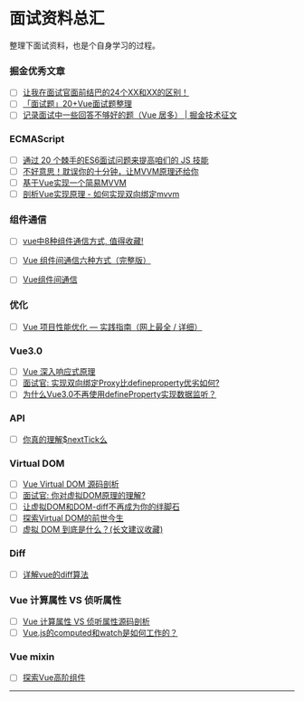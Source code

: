 面试资料总汇
===
整理下面试资料，也是个自身学习的过程。



### 掘金优秀文章

* [ ] [让我在面试官面前结巴的24个XX和XX的区别！](https://juejin.cn/post/6956360277185003556)
* [ ] [「面试题」20+Vue面试题整理](https://juejin.im/post/6844904084374290446)
* [ ] [记录面试中一些回答不够好的题（Vue 居多） | 掘金技术征文](https://juejin.im/post/6844903569422811150)
  
### ECMAScript

* [ ] [通过 20 个棘手的ES6面试问题来提高咱们的 JS 技能](https://juejin.cn/post/6844903991550181390)
* [ ] [不好意思！耽误你的十分钟，让MVVM原理还给你](https://juejin.im/post/5abdd6f6f265da23793c4458)
* [ ] [基于Vue实现一个简易MVVM](https://juejin.im/post/5cd8a7c1f265da037a3d0992)
* [ ] [剖析Vue实现原理 - 如何实现双向绑定mvvm](https://github.com/DMQ/mvvm)

### 组件通信
* [ ] [vue中8种组件通信方式, 值得收藏!](https://juejin.im/post/5d267dcdf265da1b957081a3)
* [ ] [Vue 组件间通信六种方式（完整版）](https://juejin.im/post/5cde0b43f265da03867e78d3)
* [ ] [Vue组件间通信](https://github.com/answershuto/learnVue/blob/master/docs/Vue%E7%BB%84%E4%BB%B6%E9%97%B4%E9%80%9A%E4%BF%A1.MarkDown)


### 优化

* [ ] [Vue 项目性能优化 — 实践指南（网上最全 / 详细）](https://juejin.cn/post/6844903913410314247)


### Vue3.0

* [ ] [Vue 深入响应式原理](https://ustbhuangyi.github.io/vue-analysis/v2/reactive/)
* [ ] [面试官: 实现双向绑定Proxy比defineproperty优劣如何?](https://juejin.im/post/5acd0c8a6fb9a028da7cdfaf)
* [ ] [为什么Vue3.0不再使用defineProperty实现数据监听？](https://mp.weixin.qq.com/s/O8iL4o8oPpqTm4URRveOIA)

### API

* [ ] [你真的理解$nextTick么](https://juejin.im/post/5cd9854b5188252035420a13)

### Virtual DOM

* [ ] [Vue Virtual DOM 源码剖析](https://ustbhuangyi.github.io/vue-analysis/v2/data-driven/virtual-dom.html)
* [ ] [面试官: 你对虚拟DOM原理的理解?](https://juejin.im/post/5d3f3bf36fb9a06af824b3e2)
* [ ] [让虚拟DOM和DOM-diff不再成为你的绊脚石](https://juejin.im/post/5c8e5e4951882545c109ae9c)
* [ ] [探索Virtual DOM的前世今生](https://zhuanlan.zhihu.com/p/35876032)
* [ ] [虚拟 DOM 到底是什么？(长文建议收藏)](https://mp.weixin.qq.com/s/oAlVmZ4Hbt2VhOwFEkNEhw)

### Diff

* [ ] [详解vue的diff算法](https://juejin.im/post/5affd01551882542c83301da)

### Vue 计算属性 VS 侦听属性

* [ ] [Vue 计算属性 VS 侦听属性源码剖析](https://ustbhuangyi.github.io/vue-analysis/v2/reactive/computed-watcher.html)
* [ ] [Vue.js的computed和watch是如何工作的？](https://juejin.im/post/5b87f13bf265da436479f3c1)

### Vue mixin

* [ ] [探索Vue高阶组件](http://hcysun.me/2018/01/05/%E6%8E%A2%E7%B4%A2Vue%E9%AB%98%E9%98%B6%E7%BB%84%E4%BB%B6/)


---
